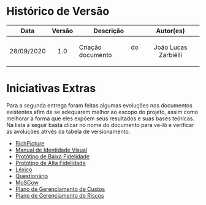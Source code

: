 # Histórico de Versão

 **Data** | **Versão** | **Descrição** | **Autor(es)**
:----:|:------:|:---------:|:-----:
 28/09/2020 | 1.0 | <p align="justify">Criação do documento</p> | João Lucas Zarbiélli

# Iniciativas Extras

Para a segunda entrega foram feitas algumas evoluções nos documentos existentes afim de se adequarem melhor ao escopo do projeto, assim como melhorar a forma que eles expõem seus resultados e suas bases teóricas. Na lista a seguir basta clicar no nome do documento para ve-lô e verificar as avoluções atrvés da tabela de versionamento.

* [RichPicture](rich_picture.md)
* [Manual de Identidade Visual](ManualIdentidadeVisual.md)
* [Protótipo de Baixa Fidelidade](PrototipoBaixo.md)
* [Protótipo de Alta Fidelidade](prototipoAltaFidelidade.md)
* [Léxico](Lexico.md)
* [Questionário](Questionário.md)
* [MoSCow](MoSCoW.md)
* [Plano de Gerenciamento de Custos](PlanoDeGerenciamentoDeCustos.md)
* [Plano de Gerenciamento de Riscos](GerenciamentoDeRiscos.md)
